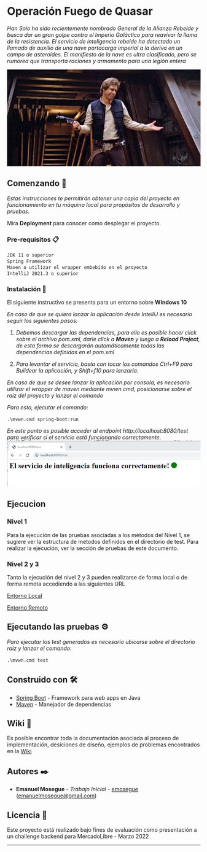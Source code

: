 # Operación Fuego de Quasar

_Han Solo ha sido recientemente nombrado General de la Alianza
Rebelde y busca dar un gran golpe contra el Imperio Galáctico para
reavivar la llama de la resistencia.
El servicio de inteligencia rebelde ha detectado un llamado de auxilio de
una nave portacarga imperial a la deriva en un campo de asteroides. El
manifiesto de la nave es ultra clasificado, pero se rumorea que
transporta raciones y armamento para una legión entera_

![](documents/img.png)


## Comenzando 🚀

_Estas instrucciones te permitirán obtener una copia del proyecto en funcionamiento en tu máquina local para propósitos de desarrollo y pruebas._

Mira **Deployment** para conocer como desplegar el proyecto.


### Pre-requisitos 📋

```
JDK 11 o superior
Spring Framework
Maven o utilizar el wrapper embebido en el proyecto
IntelliJ 2021.3 o superior
```

### Instalación 🔧

El siguiente instructivo se presenta para un entorno sobre **Windows 10**

_En caso de que se quiera lanzar la aplicación desde IntelliJ es necesario seguir los siguientes pasos:_

1. _Debemos descargar las dependencias, para ello es posible hacer click sobre el archivo pom.xml, darle click a **Maven** y luego a **Reload Project**, de esta forma se descargarán automáticamente todas las dependencias definidas en el pom.xml_

2. _Para levantar el servicio, basta con tocar los comandos Ctrl+F9 para Buildear la aplicación, y Shift+f10 para lanzarla._

_En caso de que se desee lanzar la aplicación por consola, es necesario utilizar el wrapper de maven mediante mvwn.cmd, posicionarse sobre el raiz del proyecto y lanzar el comando_

_Para esto, ejecutar el comando:_

```
.\mvwn.cmd spring-boot:run
```

_En este punto es posible acceder al endpoint http://localhost:8080/test para verificar si el servicio está funcionando correctamente._
![](documents/img_1.png)

## Ejecucion

### Nivel 1️

Para la ejecución de las pruebas asociadas a los métodos del Nivel 1, 
se sugiere ver la estructura de metodos definidos en el directorio de test.
Para realizar la ejecución, ver la sección de pruebas de este documento.



### Nivel 2 y 3

Tanto la ejecución del nivel 2 y 3 pueden realizarse de forma local o de forma remota accediendo a las siguientes URL

[Entorno Local](http://localhost:5000/intelligenceservice/v1/test)

[Entorno Remoto](http://intelligenceservice-env-3.eba-igkzwmap.us-east-2.elasticbeanstalk.com/intelligenceservice/v1/test)


## Ejecutando las pruebas ⚙️

_Para ejecutar los test generados es necesario ubicarse sobre el directorio raiz y lanzar el comando:_

```console
.\mvwn.cmd test
```

## Construido con 🛠️

* [Spring Boot](https://spring.io/) - Framework para web apps en Java
* [Maven](https://maven.apache.org/) - Manejador de dependencias


## Wiki 📖

Es posible encontrar toda la documentación asociada al proceso de implementación, desiciones de diseño, ejemplos de problemas encontrados en la [Wiki](https://github.com/tu/proyecto/wiki)

## Autores ✒️

* **Emanuel Mosegue** - *Trabajo Inicial* - [emosegue](https://github.com/emosegue) (emanuelmosegue@gmail.com)


## Licencia 📄

Este proyecto está realizado bajo fines de evaluación como presentación a un challenge backend para MercadoLibre - Marzo 2022

---